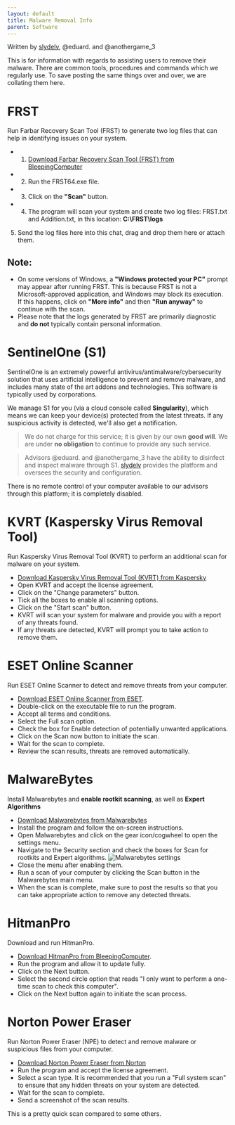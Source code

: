 ```yaml
---
layout: default
title: Malware Removal Info
parent: Software
---
```

Written by [slydelv](https://github.com/slydelv), @eduard. and @anothergame_3

This is for information with regards to assisting users to remove their malware. There are common tools, procedures and commands which we regularly use. To save posting the same things over and over, we are collating them here. 

# FRST
Run Farbar Recovery Scan Tool (FRST) to generate two log files that can help in identifying issues on your system.

* 1. [Download Farbar Recovery Scan Tool (FRST) from BleepingComputer](https://www.bleepingcomputer.com/download/farbar-recovery-scan-tool/)
* 2. Run the FRST64.exe file.
* 3. Click on the **"Scan"** button.
* 4. The program will scan your system and create two log files: FRST.txt and Addition.txt, in this location: **C:\FRST\logs**
5. Send the log files here into this chat, drag and drop them here or attach them.

## Note:

* On some versions of Windows, a **"Windows protected your PC"** prompt may appear after running FRST. This is because FRST is not a Microsoft-approved application, and Windows may block its execution. If this happens, click on **"More info"** and then **"Run anyway"** to continue with the scan.
* Please note that the logs generated by FRST are primarily diagnostic and **do not** typically contain personal information.

# SentinelOne (S1)
SentinelOne is an extremely powerful antivirus/antimalware/cybersecurity solution that uses artificial intelligence to prevent and remove malware, and includes many state of the art addons and technologies. This software is typically used by corporations. 

We manage S1 for you (via a cloud console called **Singularity**), which means we can keep your device(s) protected from the latest threats. If any suspicious activity is detected, we'll also get a notification.

> We do not charge for this service; it is given by our own **good will**. We are under **no obligation** to continue to provide any such service. 

> Advisors @eduard. and @anothergame_3 have the ability to disinfect and inspect malware through S1. [slydelv](https://github.com/slydelv) provides the platform and oversees the security and configuration. 

There is no remote control of your computer available to our advisors through this platform; it is completely disabled.

# KVRT (Kaspersky Virus Removal Tool)
Run Kaspersky Virus Removal Tool (KVRT) to perform an additional scan for malware on your system.

* [Download Kaspersky Virus Removal Tool (KVRT) from Kaspersky](https://www.kaspersky.com/downloads/free-virus-removal-tool)
* Open KVRT and accept the license agreement.
* Click on the "Change parameters" button.
* Tick all the boxes to enable all scanning options.
* Click on the "Start scan" button.
* KVRT will scan your system for malware and provide you with a report of any threats found.
* If any threats are detected, KVRT will prompt you to take action to remove them.

# ESET Online Scanner
Run ESET Online Scanner to detect and remove threats from your computer.

* [Download ESET Online Scanner from ESET](https://www.eset.com/us/home/online-scanner/).
* Double-click on the executable file to run the program.
* Accept all terms and conditions.
* Select the Full scan option.
* Check the box for Enable detection of potentially unwanted applications.
* Click on the Scan now button to initiate the scan.
* Wait for the scan to complete.
* Review the scan results, threats are removed automatically.

# MalwareBytes
Install Malwarebytes and **enable rootkit scanning**, as well as **Expert Algorithms**

* [Download Malwarebytes from Malwarebytes](https://www.malwarebytes.com/)
* Install the program and follow the on-screen instructions.
* Open Malwarebytes and click on the gear icon/cogwheel to open the settings menu.
* Navigate to the Security section and check the boxes for Scan for rootkits and Expert algorithms.
![Malwarebytes settings](https://i.imgur.io/JgY1Dcx_d.webp?maxwidth=640&shape=thumb&fidelity=medium)
* Close the menu after enabling them.
* Run a scan of your computer by clicking the Scan button in the Malwarebytes main menu.
* When the scan is complete, make sure to post the results so that you can take appropriate action to remove any detected threats.

# HitmanPro
Download and run HitmanPro.

* [Download HitmanPro from BleepingComputer](https://www.bleepingcomputer.com/download/hitmanpro/dl/176/).
* Run the program and allow it to update fully.
* Click on the Next button.
* Select the second circle option that reads "I only want to perform a one-time scan to check this computer".
* Click on the Next button again to initiate the scan process.

# Norton Power Eraser
Run Norton Power Eraser (NPE) to detect and remove malware or suspicious files from your computer.

* [Download Norton Power Eraser from Norton](https://support.norton.com/sp/static/external/tools/npe.html)
* Run the program and accept the license agreement.
* Select a scan type. It is recommended that you run a "Full system scan" to ensure that any hidden threats on your system are detected.
* Wait for the scan to complete.
* Send a screenshot of the scan results.

This is a pretty quick scan compared to some others.
